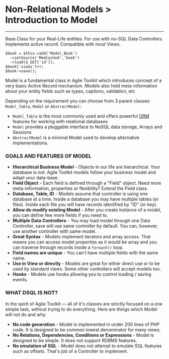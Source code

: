 # Non-Relational Models > Introduction to Model
----

Base Class for your Real-Life entities. For use with no-SQL Data Controllers. Implements active record. Compatible with most Views.

    $book = $this->add('Model_Book')
      ->setSource('MemCached','book')
      ->load($_GET['id']);
    $book['views']++;
    $book->save();

Model is a fundamental class in Agile Toolkit which introduces concept of a very basic Active Record mechanism. Models also hold meta-information about your entity fields such as types, captions, validation, etc

Depending on the requirement you can choose from 3 parent classes: `Model_Table`, `Model` or `AbstractModel`:

- `Model_Table` is the most commonly used and offers powerful [ORM](http://en.wikipedia.org/wiki/Object-relational_mapping) features for working with relational databases
- `Model` provides a pluggable interface to NoSQL data storage, Arrays and Sessions
- `AbstractModel` is a minimal Model used to develop alternative implementations.


### GOALS AND FEATURES OF MODEL
* **Hierarchical Business Model** - Objects in our life are hierarchical. Your database is not. Agile Toolkit models follow your business model and adapt your data-base.
* **Field Object** - Each field is defined through a "Field" object. Need more meta-information, properties or flexibility? Extend the Field class.
* **Database, Table, ID** - Models assume that controller is using one database at a time. Inside a database you may have multiple tables (or files). Inside each file you will have records identified by "ID" (or key).
* **Allow do modify existing Model** - After you create instance of a model, you can define few more fields if you need to.
* **Multiple Data Controllers** - You may load model through one Data Controller, save will use same controller by default. You can, however, use another controller with same model.
* **Great Syntax** - Models implement iterators and array access. That means you can access model properties as it would be array and you can traverse through records inside a `foreach()` loop.
* **Field names are unique** - You can't have multiple fields with the same name.
* **Use in View or directly** - Models are great for either direct use or to be used by standard views. Some other controllers will accept models too.
* **Hooks** - Models use hooks allowing you to control loading / saving events.

### WHAT DSQL IS NOT?
In the spirit of Agile Toolkit — all of it's classes are strictly focused on a one simple task, without trying to do everything. Here are things which Model will not do and why:

* **No code generation** - Model is implemented in under 200 lines of PHP code. It is designed to be common lowest denominator for many views.
* **No Relations, Dependencies, Conditions or Expressions** - Model is designed to be simple. It does not support RDBMS features.
* **No emulation of SQL** - Model does not attempt to emulate SQL features such as offsets. That's job of a Controller to implement.